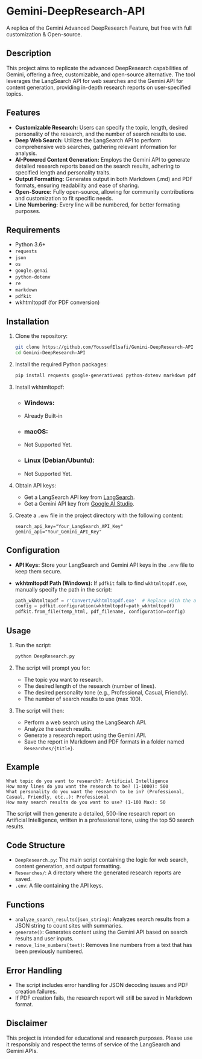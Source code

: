 # Gemini-DeepResearch-API

A replica of the Gemini Advanced DeepResearch Feature, but free with full customization & Open-source.

## Description

This project aims to replicate the advanced DeepResearch capabilities of Gemini, offering a free, customizable, and open-source alternative. The tool leverages the LangSearch API for web searches and the Gemini API for content generation, providing in-depth research reports on user-specified topics.

## Features

-   **Customizable Research:** Users can specify the topic, length, desired personality of the research, and the number of search results to use.
-   **Deep Web Search:** Utilizes the LangSearch API to perform comprehensive web searches, gathering relevant information for analysis.
-   **AI-Powered Content Generation:** Employs the Gemini API to generate detailed research reports based on the search results, adhering to specified length and personality traits.
-   **Output Formatting:** Generates output in both Markdown (.md) and PDF formats, ensuring readability and ease of sharing.
-   **Open-Source:** Fully open-source, allowing for community contributions and customization to fit specific needs.
-   **Line Numbering:** Every line will be numbered, for better formating purposes.

## Requirements

-   Python 3.6+
-   `requests`
-   `json`
-   `os`
-   `google.genai`
-   `python-dotenv`
-   `re`
-   `markdown`
-   `pdfkit`
-   wkhtmltopdf (for PDF conversion)

## Installation

1.  Clone the repository:

    ```bash
    git clone https://github.com/YoussefElsafi/Gemini-DeepResearch-API
    cd Gemini-DeepResearch-API
    ```

2.  Install the required Python packages:

    ```bash
    pip install requests google-generativeai python-dotenv markdown pdfkit
    ```

3.  Install wkhtmltopdf:

    -   ### **Windows:**
    -    Already Built-in
          

    -   ### **macOS:**

       *   Not Supported Yet.
         


    -   ### **Linux (Debian/Ubuntu):**

       *   Not Supported Yet.
         

4.  Obtain API keys:

    -   Get a LangSearch API key from [LangSearch](https://langsearch.com/api-keys).
    -   Get a Gemini API key from [Google AI Studio](https://aistudio.google.com/app/apikey).

5.  Create a `.env` file in the project directory with the following content:

    ```
    search_api_key="Your_LangSearch_API_Key"
    gemini_api="Your_Gemini_API_Key"
    ```

## Configuration

-   **API Keys:** Store your LangSearch and Gemini API keys in the `.env` file to keep them secure.
-   **wkhtmltopdf Path (Windows):** If `pdfkit` fails to find `wkhtmltopdf.exe`, manually specify the path in the script:

    ```python
    path_wkhtmltopdf = r'Convert/wkhtmltopdf.exe'  # Replace with the actual path
    config = pdfkit.configuration(wkhtmltopdf=path_wkhtmltopdf)
    pdfkit.from_file(temp_html, pdf_filename, configuration=config)
    ```

## Usage

1.  Run the script:

    ```bash
    python DeepResearch.py
    ```

2.  The script will prompt you for:
    -   The topic you want to research.
    -   The desired length of the research (number of lines).
    -   The desired personality tone (e.g., Professional, Casual, Friendly).
    -   The number of search results to use (max 100).

3.  The script will then:
    -   Perform a web search using the LangSearch API.
    -   Analyze the search results.
    -   Generate a research report using the Gemini API.
    -   Save the report in Markdown and PDF formats in a folder named `Researches/{title}`.

## Example

```
What topic do you want to research?: Artificial Intelligence
How many lines do you want the research to be? (1-1000): 500
What personality do you want the research to be in? (Professional, Casual, Friendly, etc..): Professional
How many search results do you want to use? (1-100 Max): 50
```

The script will then generate a detailed, 500-line research report on Artificial Intelligence, written in a professional tone, using the top 50 search results.

## Code Structure

-   `DeepResearch.py`: The main script containing the logic for web search, content generation, and output formatting.
-   `Researches/`: A directory where the generated research reports are saved.
-   `.env`: A file containing the API keys.

## Functions

-   `analyze_search_results(json_string)`: Analyzes search results from a JSON string to count sites with summaries.
-   `generate()`: Generates content using the Gemini API based on search results and user inputs.
-   `remove_line_numbers(text)`: Removes line numbers from a text that has been previously numbered.

## Error Handling

-   The script includes error handling for JSON decoding issues and PDF creation failures.
-   If PDF creation fails, the research report will still be saved in Markdown format.

## Disclaimer

This project is intended for educational and research purposes. Please use it responsibly and respect the terms of service of the LangSearch and Gemini APIs.
